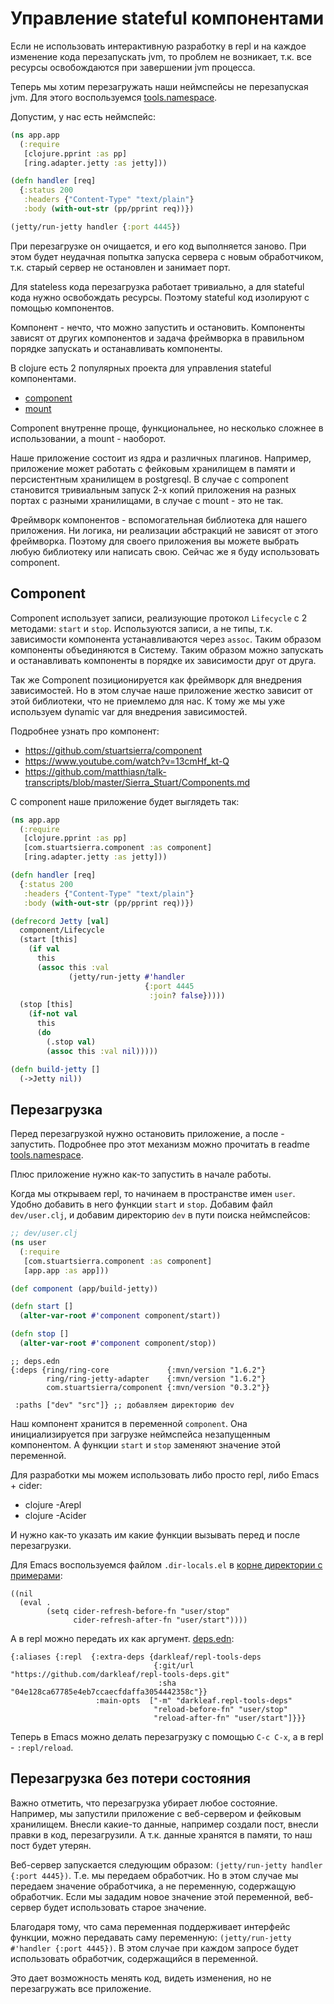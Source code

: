 # Управление stateful компонентами

Если не использовать интерактивную разработку в repl и на каждое изменение кода
перезапускать jvm, то проблем не возникает, т.к. все ресурсы освобождаются при завершении
jvm процесса.

Теперь мы хотим перезагружать наши неймспейсы не перезапуская jvm.
Для этого воспользуемся [tools.namespace](https://github.com/clojure/tools.namespace).

Допустим, у нас есть неймспейс:

```clojure
(ns app.app
  (:require
   [clojure.pprint :as pp]
   [ring.adapter.jetty :as jetty]))

(defn handler [req]
  {:status 200
   :headers {"Content-Type" "text/plain"}
   :body (with-out-str (pp/pprint req))})

(jetty/run-jetty handler {:port 4445})
```

При перезагрузке он очищается, и его код выполняется заново.
При этом будет неудачная попытка запуска сервера с новым обработчиком,
т.к. старый сервер не остановлен и занимает порт.

Для stateless кода перезагрузка работает тривиально, а для stateful кода нужно освобождать ресурсы.
Поэтому stateful код изолируют с помощью компонентов.

Компонент - нечто, что можно запустить и остановить. Компоненты зависят от других компонентов
и задача фреймворка в правильном порядке запускать и останавливать компоненты.

В clojure есть 2 популярных проекта для управления stateful компонентами.
+ [component](https://github.com/stuartsierra/component)
+ [mount](https://github.com/tolitius/mount)

Component внутренне проще, функциональнее, но несколько сложнее в использовании, а mount - наоборот.

Наше приложение состоит из ядра и различных плагинов.
Например, приложение может работать с фейковым хранилищем в памяти и
персистентным хранилищем в postgresql.
В случае с component становится тривиальным запуск 2-х копий приложения
на разных портах с разными хранилищами, в случае с mount - это не так.

Фреймворк компонентов - вспомогательная библиотека для нашего приложения.
Ни логика, ни реализации абстракций не зависят от этого фреймворка.
Поэтому для своего приложения вы можете выбрать любую библиотеку или написать свою.
Сейчас же я буду использовать component.

## Component

Component использует записи, реализующие протокол `Lifecycle` с 2 методами: `start` и `stop`.
Используются записи, а не типы, т.к. зависимости компонента устанавливаются через `assoc`.
Таким образом компоненты объединяются в Систему. Таким образом можно запускать и останавливать
компоненты в порядке их зависимости друг от друга.

Так же Component позиционируется как фреймворк для внедрения зависимостей.
Но в этом случае наше приложение жестко зависит от этой библиотеки, что не приемлемо для нас.
К тому же мы уже используем dynamic var для внедрения зависимостей.

Подробнее узнать про компонент:

+ https://github.com/stuartsierra/component
+ https://www.youtube.com/watch?v=13cmHf_kt-Q
+ https://github.com/matthiasn/talk-transcripts/blob/master/Sierra_Stuart/Components.md

С component наше приложение будет выглядеть так:

```clojure
(ns app.app
  (:require
   [clojure.pprint :as pp]
   [com.stuartsierra.component :as component]
   [ring.adapter.jetty :as jetty]))

(defn handler [req]
  {:status 200
   :headers {"Content-Type" "text/plain"}
   :body (with-out-str (pp/pprint req))})

(defrecord Jetty [val]
  component/Lifecycle
  (start [this]
    (if val
      this
      (assoc this :val
             (jetty/run-jetty #'handler
                              {:port 4445
                               :join? false}))))
  (stop [this]
    (if-not val
      this
      (do
        (.stop val)
        (assoc this :val nil)))))

(defn build-jetty []
  (->Jetty nil))
```

## Перезагрузка

Перед перезагрузкой нужно остановить приложение, а после - запустить.
Подробнее про этот механизм можно прочитать в readme
[tools.namespace](https://github.com/clojure/tools.namespace).

Плюс приложение нужно как-то запустить в начале работы.

Когда мы открываем repl, то начинаем в пространстве имен `user`.
Удобно добавить в него функции `start` и `stop`.
Добавим файл `dev/user.clj`, и добавим директорию `dev` в пути поиска неймспейсов:

```clojure
;; dev/user.clj
(ns user
  (:require
   [com.stuartsierra.component :as component]
   [app.app :as app]))

(def component (app/build-jetty))

(defn start []
  (alter-var-root #'component component/start))

(defn stop []
  (alter-var-root #'component component/stop))
```

```edn
;; deps.edn
{:deps {ring/ring-core             {:mvn/version "1.6.2"}
        ring/ring-jetty-adapter    {:mvn/version "1.6.2"}
        com.stuartsierra/component {:mvn/version "0.3.2"}}

 :paths ["dev" "src"]} ;; добавляем директорию dev
```

Наш компонент хранится в переменной `component`. Она инициализируется при загрузке неймспейса
незапущенным компонентом. А функции `start` и `stop` заменяют значение этой переменной.

Для разработки мы можем использовать либо просто repl, либо Emacs + cider:

+ clojure -Arepl
+ clojure -Acider

И нужно как-то указать им какие функции вызывать перед и после перезагрузки.

Для Emacs воспользуемся файлом `.dir-locals.el` в [корне директории с примерами](sources):

```elisp
((nil
  (eval .
        (setq cider-refresh-before-fn "user/stop"
              cider-refresh-after-fn "user/start"))))
```

А в repl можно передать их как аргумент. [deps.edn](sources/docker-clojure/deps.edn):

```edn
{:aliases {:repl  {:extra-deps {darkleaf/repl-tools-deps
                                {:git/url "https://github.com/darkleaf/repl-tools-deps.git"
                                 :sha     "04e128ca67785e4eb7ccaecfdaffa3054442358c"}}
                   :main-opts  ["-m" "darkleaf.repl-tools-deps"
                                "reload-before-fn" "user/stop"
                                "reload-after-fn" "user/start"]}}}
```

Теперь в Emacs можно делать перезагрузку с помощью `C-c C-x`, а в repl - `:repl/reload`.

## Перезагрузка без потери состояния

Важно отметить, что перезагрузка убирает любое состояние.
Например, мы запустили приложение с веб-сервером и фейковым хранилищем.
Внесли какие-то данные, например создали пост, внесли правки в код, перезагрузили.
А т.к. данные хранятся в памяти, то наш пост будет утерян.

Веб-сервер запускается следующим образом: `(jetty/run-jetty handler {:port 4445})`.
Т.е. мы передаем обработчик. Но в этом случае мы передаем значение обработчика,
а не переменную, содержащую обработчик. Если мы зададим новое значение этой переменной,
веб-сервер будет использовать старое значение.

Благодаря тому, что сама переменная поддерживает интерфейс функции, можно передавать саму переменную:
`(jetty/run-jetty #'handler {:port 4445})`.
В этом случае при каждом запросе будет использовать обработчик, содержащийся в переменной.

Это дает возможность менять код, видеть изменения, но не перезагружать все приложение.
